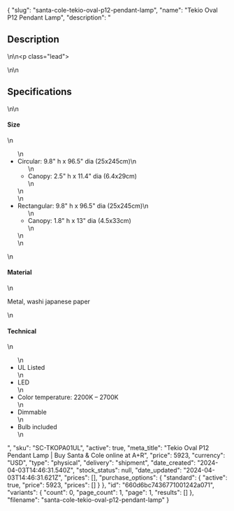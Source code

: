 {
  "slug": "santa-cole-tekio-oval-p12-pendant-lamp",
  "name": "Tekio Oval P12 Pendant Lamp",
  "description": "<h2>Description</h2>\n<!-- split -->\n<p class=\"lead\"> </p>\n<!-- split -->\n<h2>Specifications</h2>\n<!-- split -->\n<h4>Size</h4>\n<ul>\n<li>Circular: 9.8\" h x 96.5\" dia (25x245cm)\n<ul>\n<li>Canopy: 2.5\" h x 11.4\" dia (6.4x29cm)</li>\n</ul>\n</li>\n<li>Rectangular: 9.8\" h x 96.5\" dia (25x245cm)\n<ul>\n<li>Canopy: 1.8\" h x 13\" dia (4.5x33cm)</li>\n</ul>\n</li>\n</ul>\n<h4>Material</h4>\n<p>Metal, washi japanese paper</p>\n<h4>Technical</h4>\n<ul>\n<li>UL Listed</li>\n<li>LED</li>\n<li>Color temperature: 2200K – 2700K</li>\n<li>Dimmable</li>\n<li>Bulb included</li>\n</ul>",
  "sku": "SC-TKOPA01UL",
  "active": true,
  "meta_title": "Tekio Oval P12 Pendant Lamp | Buy Santa & Cole online at A+R",
  "price": 5923,
  "currency": "USD",
  "type": "physical",
  "delivery": "shipment",
  "date_created": "2024-04-03T14:46:31.540Z",
  "stock_status": null,
  "date_updated": "2024-04-03T14:46:31.621Z",
  "prices": [],
  "purchase_options": {
    "standard": {
      "active": true,
      "price": 5923,
      "prices": []
    }
  },
  "id": "660d6bc7436771001242a071",
  "variants": {
    "count": 0,
    "page_count": 1,
    "page": 1,
    "results": []
  },
  "filename": "santa-cole-tekio-oval-p12-pendant-lamp"
}